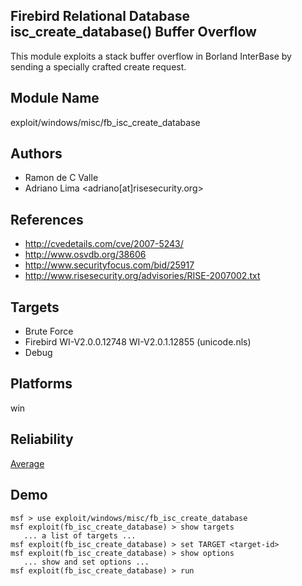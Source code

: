 ## Firebird Relational Database isc_create_database() Buffer Overflow

This module exploits a stack buffer overflow in Borland 
InterBase by sending a specially crafted create request.


## Module Name
exploit/windows/misc/fb_isc_create_database

## Authors
* Ramon de C Valle
* Adriano Lima <adriano[at]risesecurity.org>


## References
* http://cvedetails.com/cve/2007-5243/
* http://www.osvdb.org/38606
* http://www.securityfocus.com/bid/25917
* http://www.risesecurity.org/advisories/RISE-2007002.txt



## Targets
* Brute Force
* Firebird WI-V2.0.0.12748 WI-V2.0.1.12855 (unicode.nls)
* Debug


## Platforms
win

## Reliability
[Average](https://github.com/rapid7/metasploit-framework/wiki/Exploit-Ranking)

## Demo

```
msf > use exploit/windows/misc/fb_isc_create_database
msf exploit(fb_isc_create_database) > show targets
   ... a list of targets ...
msf exploit(fb_isc_create_database) > set TARGET <target-id>
msf exploit(fb_isc_create_database) > show options
   ... show and set options ...
msf exploit(fb_isc_create_database) > run
```
    
    